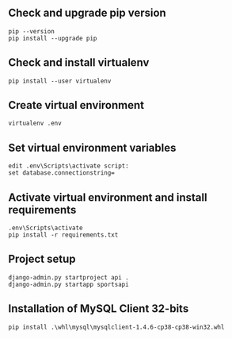 ## Check and upgrade pip version
```
pip --version
pip install --upgrade pip
```
## Check and install virtualenv
```
pip install --user virtualenv
```
## Create virtual environment
```
virtualenv .env
```
## Set virtual environment variables
```
edit .env\Scripts\activate script:
set database.connectionstring=
```
## Activate virtual environment and install requirements
```
.env\Scripts\activate
pip install -r requirements.txt
```
## Project setup
```
django-admin.py startproject api .
django-admin.py startapp sportsapi
```
## Installation of MySQL Client 32-bits
```
pip install .\whl\mysql\mysqlclient-1.4.6-cp38-cp38-win32.whl
```
